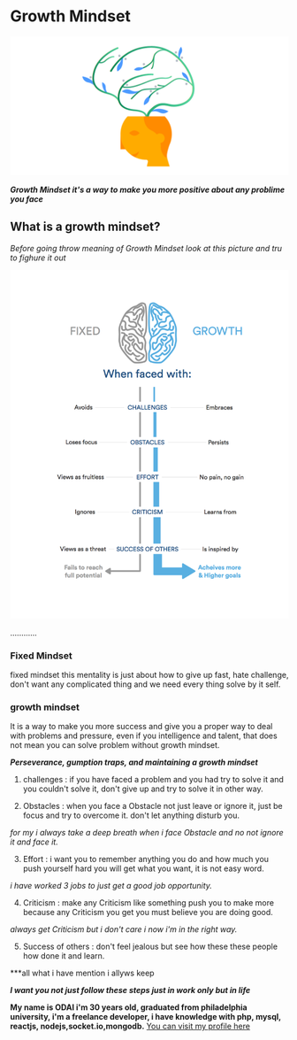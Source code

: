 # Growth Mindset


![img](assesst/growth-mindset.png)


***Growth Mindset it's a way to make you more positive about any problime you face***

## What is a growth mindset?

*Before going throw meaning of Growth Mindset look at this picture and tru to fighure it out*


![img](assesst/GrowthMindset.png)

............

### Fixed Mindset

 fixed mindset this mentality is just about how to give up fast, hate challenge, don't want any complicated thing and we need every thing solve by it self.

### growth mindset

It is a way to make you more success and give you a proper way to deal with problems and pressure, even if you intelligence and talent, that does not mean you can solve problem without growth mindset.


***Perseverance, gumption traps, and maintaining a growth mindset***

1. challenges : if you have faced a problem and you had try to solve it and you couldn't solve it, don't give up and try to solve it in other way.

2. Obstacles : when you face a Obstacle not just leave or ignore it, just be focus and try to overcome it. don't let anything disturb you.

*for my i always take a deep breath when i face Obstacle and no not ignore it and face it.*

3. Effort : i want you to remember anything you do and how much you push yourself hard you will get what you want, it is not easy word.

*i have worked 3 jobs to just get a good job opportunity.*

4. Criticism : make any Criticism like something push you to make more because any Criticism you get you must believe you are doing good.

*always get Criticism but i don't care i now i'm in the right way.*

5. Success of others : don't feel jealous but see how these these people how done it and learn.

***all what i have mention i allyws keep

***I want you not just follow these steps just in work only but in life***


**My name is ODAI i'm 30 years old, graduated from philadelphia university, i'm a freelance developer, i have knowledge with php, mysql, reactjs, nodejs,socket.io,mongodb.** [You can visit my profile here](https://github.com/odai1990)